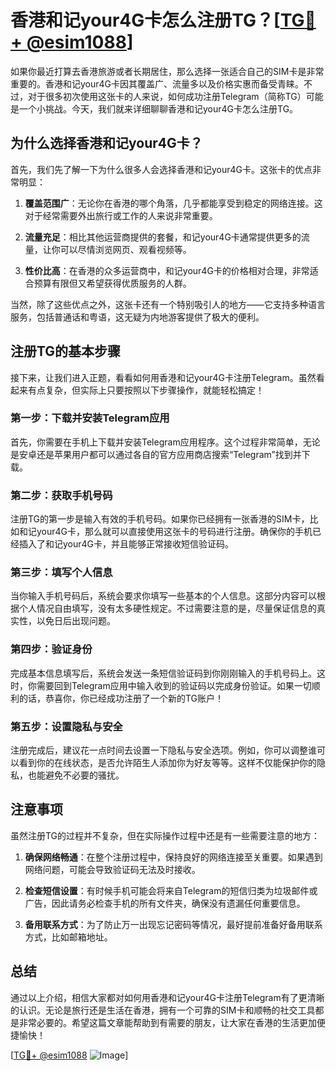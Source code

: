 # 香港和记your4G卡怎么注册TG？[[TG💪+ @esim1088](https://t.me/s/esim1088)]

如果你最近打算去香港旅游或者长期居住，那么选择一张适合自己的SIM卡是非常重要的。香港和记your4G卡因其覆盖广、流量多以及价格实惠而备受青睐。不过，对于很多初次使用这张卡的人来说，如何成功注册Telegram（简称TG）可能是一个小挑战。今天，我们就来详细聊聊香港和记your4G卡怎么注册TG。

## 为什么选择香港和记your4G卡？

首先，我们先了解一下为什么很多人会选择香港和记your4G卡。这张卡的优点非常明显：

1. **覆盖范围广**：无论你在香港的哪个角落，几乎都能享受到稳定的网络连接。这对于经常需要外出旅行或工作的人来说非常重要。
   
2. **流量充足**：相比其他运营商提供的套餐，和记your4G卡通常提供更多的流量，让你可以尽情浏览网页、观看视频等。

3. **性价比高**：在香港的众多运营商中，和记your4G卡的价格相对合理，非常适合预算有限但又希望获得优质服务的人群。

当然，除了这些优点之外，这张卡还有一个特别吸引人的地方——它支持多种语言服务，包括普通话和粤语，这无疑为内地游客提供了极大的便利。

## 注册TG的基本步骤

接下来，让我们进入正题，看看如何用香港和记your4G卡注册Telegram。虽然看起来有点复杂，但实际上只要按照以下步骤操作，就能轻松搞定！

### 第一步：下载并安装Telegram应用

首先，你需要在手机上下载并安装Telegram应用程序。这个过程非常简单，无论是安卓还是苹果用户都可以通过各自的官方应用商店搜索“Telegram”找到并下载。

### 第二步：获取手机号码

注册TG的第一步是输入有效的手机号码。如果你已经拥有一张香港的SIM卡，比如和记your4G卡，那么就可以直接使用这张卡的号码进行注册。确保你的手机已经插入了和记your4G卡，并且能够正常接收短信验证码。

### 第三步：填写个人信息

当你输入手机号码后，系统会要求你填写一些基本的个人信息。这部分内容可以根据个人情况自由填写，没有太多硬性规定。不过需要注意的是，尽量保证信息的真实性，以免日后出现问题。

### 第四步：验证身份

完成基本信息填写后，系统会发送一条短信验证码到你刚刚输入的手机号码上。这时，你需要回到Telegram应用中输入收到的验证码以完成身份验证。如果一切顺利的话，恭喜你，你已经成功注册了一个新的TG账户！

### 第五步：设置隐私与安全

注册完成后，建议花一点时间去设置一下隐私与安全选项。例如，你可以调整谁可以看到你的在线状态，是否允许陌生人添加你为好友等等。这样不仅能保护你的隐私，也能避免不必要的骚扰。

## 注意事项

虽然注册TG的过程并不复杂，但在实际操作过程中还是有一些需要注意的地方：

1. **确保网络畅通**：在整个注册过程中，保持良好的网络连接至关重要。如果遇到网络问题，可能会导致验证码无法及时接收。

2. **检查短信设置**：有时候手机可能会将来自Telegram的短信归类为垃圾邮件或广告，因此请务必检查手机的所有文件夹，确保没有遗漏任何重要信息。

3. **备用联系方式**：为了防止万一出现忘记密码等情况，最好提前准备好备用联系方式，比如邮箱地址。

## 总结

通过以上介绍，相信大家都对如何用香港和记your4G卡注册Telegram有了更清晰的认识。无论是旅行还是生活在香港，拥有一个可靠的SIM卡和顺畅的社交工具都是非常必要的。希望这篇文章能帮助到有需要的朋友，让大家在香港的生活更加便捷愉快！

[[TG💪+ @esim1088](https://t.me/s/esim1088) ![Image](https://i.postimg.cc/4NQfJmqS/Snipaste-2025-05-13-00-14-12.png)]